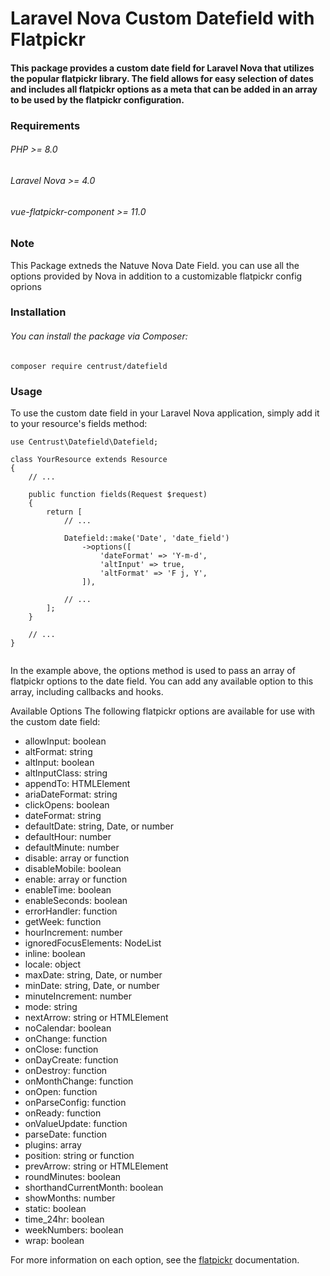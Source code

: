 # Laravel Nova Custom Datefield with Flatpickr
#### This package provides a custom date field for Laravel Nova that utilizes the popular flatpickr library. The field allows for easy selection of dates and includes all flatpickr options as a meta that can be added in an array to be used by the flatpickr configuration.

### Requirements
###### PHP >= 8.0
###### Laravel Nova >= 4.0
###### vue-flatpickr-component >= 11.0

### Note
This Package extneds the Natuve Nova Date Field. you can use all the options provided by Nova in addition to a customizable flatpickr config oprions

### Installation
###### You can install the package via Composer:


```
composer require centrust/datefield

```

### Usage
To use the custom date field in your Laravel Nova application, simply add it to your resource's fields method:

```
use Centrust\Datefield\Datefield;

class YourResource extends Resource
{
    // ...

    public function fields(Request $request)
    {
        return [
            // ...

            Datefield::make('Date', 'date_field')
                ->options([
                    'dateFormat' => 'Y-m-d',
                    'altInput' => true,
                    'altFormat' => 'F j, Y',
                ]),

            // ...
        ];
    }

    // ...
}


```

In the example above, the options method is used to pass an array of flatpickr options to the date field. You can add any available option to this array, including callbacks and hooks.

Available Options
The following flatpickr options are available for use with the custom date field:

* allowInput: boolean
* altFormat: string
* altInput: boolean
* altInputClass: string
* appendTo: HTMLElement
* ariaDateFormat: string
* clickOpens: boolean
* dateFormat: string
* defaultDate: string, Date, or number
* defaultHour: number
* defaultMinute: number
* disable: array or function
* disableMobile: boolean
* enable: array or function
* enableTime: boolean
* enableSeconds: boolean
* errorHandler: function
* getWeek: function
* hourIncrement: number
* ignoredFocusElements: NodeList
* inline: boolean
* locale: object
* maxDate: string, Date, or number
* minDate: string, Date, or number
* minuteIncrement: number
* mode: string
* nextArrow: string or HTMLElement
* noCalendar: boolean
* onChange: function
* onClose: function
* onDayCreate: function
* onDestroy: function
* onMonthChange: function
* onOpen: function
* onParseConfig: function
* onReady: function
* onValueUpdate: function
* parseDate: function
* plugins: array
* position: string or function
* prevArrow: string or HTMLElement
* roundMinutes: boolean
* shorthandCurrentMonth: boolean
* showMonths: number
* static: boolean
* time_24hr: boolean
* weekNumbers: boolean
* wrap: boolean

For more information on each option, see the [flatpickr](https://flatpickr.js.org/) documentation.


